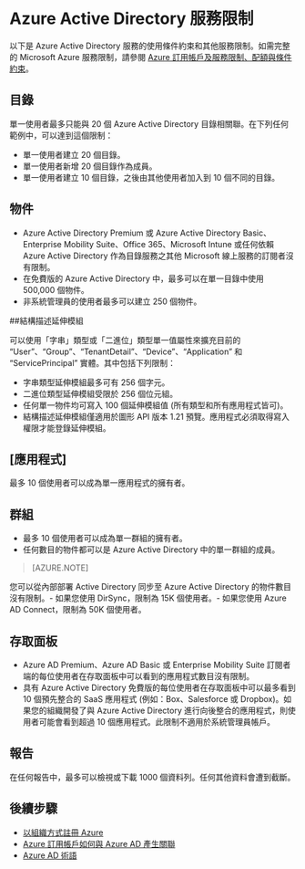<properties 
	pageTitle="Azure Active Directory 服務限制" 
	description="Azure Active Directory 服務的使用條件約束和其他服務限制。" 
	services="active-directory" 
	documentationCenter="" 
	authors="Justinha" 
	writer="Justinha" 
	manager="TerryLan" 
	editor="LisaToft"/>

<tags 
	ms.service="active-directory" 
	ms.workload="infrastructure-services" 
	ms.tgt_pltfrm="na" 
	ms.devlang="na" 
	ms.topic="article" 
	ms.date="04/27/2015" 
	ms.author="Justinha"/>

# Azure Active Directory 服務限制

以下是 Azure Active Directory 服務的使用條件約束和其他服務限制。如需完整的 Microsoft Azure 服務限制，請參閱 [Azure 訂用帳戶及服務限制、配額與條件約束](../azure-subscription-service-limits.md)。

## 目錄

單一使用者最多只能與 20 個 Azure Active Directory 目錄相關聯。在下列任何範例中，可以達到這個限制：

- 單一使用者建立 20 個目錄。
- 單一使用者新增 20 個目錄作為成員。
- 單一使用者建立 10 個目錄，之後由其他使用者加入到 10 個不同的目錄。

## 物件

- Azure Active Directory Premium 或 Azure Active Directory Basic、Enterprise Mobility Suite、Office 365、Microsoft Intune 或任何依賴 Azure Active Directory 作為目錄服務之其他 Microsoft 線上服務的訂閱者沒有限制。
- 在免費版的 Azure Active Directory 中，最多可以在單一目錄中使用 500,000 個物件。
- 非系統管理員的使用者最多可以建立 250 個物件。

##結構描述延伸模組

可以使用「字串」類型或「二進位」類型單一值屬性來擴充目前的 “User”、“Group”、“TenantDetail”、“Device”、“Application” 和 “ServicePrincipal” 實體。其中包括下列限制：

- 字串類型延伸模組最多可有 256 個字元。
- 二進位類型延伸模組受限於 256 個位元組。
- 任何單一物件均可寫入 100 個延伸模組值 (所有類型和所有應用程式皆可)。
- 結構描述延伸模組僅適用於圖形 API 版本 1.21 預覽。應用程式必須取得寫入權限才能登錄延伸模組。

## [應用程式]

最多 10 個使用者可以成為單一應用程式的擁有者。

## 群組 

- 最多 10 個使用者可以成為單一群組的擁有者。
- 任何數目的物件都可以是 Azure Active Directory 中的單一群組的成員。


> [AZURE.NOTE]
> 
您可以從內部部署 Active Directory 同步至 Azure Active Directory 的物件數目沒有限制。- 如果您使用 DirSync，限制為 15K 個使用者。- 如果您使用 Azure AD Connect，限制為 50K 個使用者。

## 存取面板

- Azure AD Premium、Azure AD Basic 或 Enterprise Mobility Suite 訂閱者端的每位使用者在存取面板中可以看到的應用程式數目沒有限制。
- 具有 Azure Active Directory 免費版的每位使用者在存取面板中可以最多看到 10 個預先整合的 SaaS 應用程式 (例如：Box、Salesforce 或 Dropbox)。如果您的組織開發了與 Azure Active Directory 進行向後整合的應用程式，則使用者可能會看到超過 10 個應用程式。此限制不適用於系統管理員帳戶。

## 報告

在任何報告中，最多可以檢視或下載 1000 個資料列。任何其他資料會遭到截斷。

## 後續步驟
- [以組織方式註冊 Azure](sign-up-organization.md)
- [Azure 訂用帳戶如何與 Azure AD 產生關聯](active-directory-how-subscriptions-associated-directory.md)
- [Azure AD 術語](active-directory-terminology.md)


 

<!---HONumber=62-->